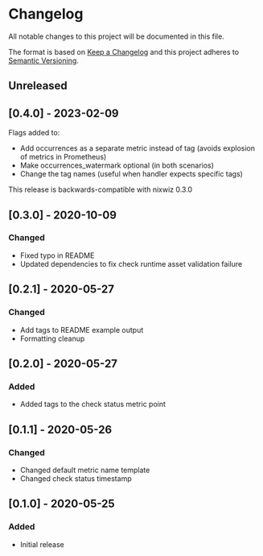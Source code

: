 # Changelog
All notable changes to this project will be documented in this file.

The format is based on [Keep a Changelog](http://keepachangelog.com/en/1.0.0/)
and this project adheres to [Semantic
Versioning](http://semver.org/spec/v2.0.0.html).

## Unreleased

## [0.4.0] - 2023-02-09

Flags added to:
- Add occurrences as a separate metric instead of tag (avoids explosion of metrics in Prometheus)
- Make occurrences_watermark optional (in both scenarios)
- Change the tag names (useful when handler expects specific tags)

This release is backwards-compatible with nixwiz 0.3.0

## [0.3.0] - 2020-10-09

### Changed
- Fixed typo in README
- Updated dependencies to fix check runtime asset validation failure

## [0.2.1] - 2020-05-27

### Changed
- Add tags to README example output
- Formatting cleanup

## [0.2.0] - 2020-05-27

### Added
- Added tags to the check status metric point

## [0.1.1] - 2020-05-26

### Changed
- Changed default metric name template
- Changed check status timestamp

## [0.1.0] - 2020-05-25

### Added
- Initial release
